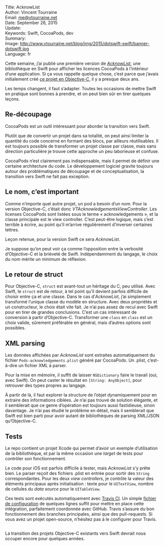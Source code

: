 Title:    AcknowList  
Author:   Vincent Tourraine  
Email:    me@vtourraine.net  
Date:     September 26, 2015  
Update:   
Keywords: Swift, CocoaPods, dev  
Summary:    
Image:    http://www.vtourraine.net/blog/img/2015/dotswift-swift/banner-dotswift.jpg   
Language: fr  


Cette semaine, j’ai publié une première version de [_AcknowList_][AcknowList], une bibliothèque en Swift pour afficher les licences CocoaPods à l’intérieur d’une application. Si ça vous rappelle quelque chose, c’est parce que j’avais initialement créé [ce projet en Objective-C][VTAck], il y a presque deux ans.

Les temps changent, il faut s’adapter. Toutes les occasions de mettre Swift en pratique sont bonnes à prendre, et on peut bien sûr en tirer quelques leçons.


## Re-découpage

CocoaPods est un outil intéressant pour aborder la transition vers Swift.

Plutôt que de convertir un projet dans sa totalité, on peut ainsi limiter la quantité du code concerné en formant des blocs, par ailleurs réutilisables. Il est toujours possible de transformer un projet classe par classe, mais sans direction particulière je trouve cette approche un peu laborieuse et confuse.

CocoaPods n’est clairement pas indispensable, mais il permet de définir une certaine architecture du code. Le développement logiciel gravite toujours autour des problématiques de découpage et de conceptualisation, la transition vers Swift ne fait pas exception.


## Le nom, c’est important

Comme n’importe quel autre projet, un pod a besoin d’un nom. Pour la version Objective-C, c’était donc _VTAcknowledgementsViewController_. Les licenses CocoaPods sont listées sous le terme « acknowledgements », et la classe principale est le view controller. C’est peut-être logique, mais c’est terrible à écrire, au point qu’il m’arrive régulièrement d’inverser certaines lettres.

Leçon retenue, pour la version Swift ce sera _AcknowList_.

Je suppose qu’on peut voir ça comme l’opposition entre la verbosité d’Objective-C et la brièveté de Swift. Indépendamment du langage, le choix du nom mérite un minimum de réflexion.


## Le retour de struct

Pour Objective-C, `struct` est avant-tout un héritage du C, peu utilisé. Avec Swift, le `struct` est de retour, à tel point qu’il devient parfois difficile de choisir entre ça et une classe. Dans le cas d’_AcknowList_, j’ai simplement transformé l’unique classe du modèle en structure. Avec deux propriétés et un constructeur, le choix était vite fait. 
Je n’ai pas assez de recul avec Swift pour en tirer de grandes conclusions. C’est un cas intéressant de conversion à partir d’Objective-C. Transformer une `class` en `class` est un choix valide, sûrement préférable en général, mais d’autres options sont possibles.


## XML parsing

Les données affichées par _AcknowList_ sont extraites automatiquement du fichier `Pods-acknowledgements.plist` généré par CocoaPods. Un .plist, c’est-à-dire un fichier XML à parser.

Pour la mise en mémoire, il suffit de laisser `NSDictionary` faire le travail (oui, avec Swift). On peut caster le résultat en `[String: AnyObject]`, pour retrouver des types propres au langage.

À partir de là, il faut explorer la structure de l’objet dynamiquement pour en extraire des informations ciblées. Je n’ai pas trouvé de solution élégante, et il semblerait que ce genre d’opération est toujours aussi fastidieuse, sinon davantage. Je n’ai pas étudié le problème en détail, mais il semblerait que Swift est bien parti pour avoir autant de bibliothèques de parsing XML/JSON qu’Objective-C.


## Tests

Le repo contient un projet Xcode qui permet d’avoir un exemple d’utilisation de la bibliothèque, et par la même occasion une _target_ de tests pour contrôler son fonctionnement. 

Le code pour iOS est parfois difficile à tester, mais _AcknowList_ s’y prête bien. Le parser reçoit des fichiers .plist en entrée pour sortir des `String` correspondantes. Pour les deux _view controllers_, je contrôle la valeur des éléments principaux après initialisation : texte pour le `UITextView`, nombre de cellules du _data source_ pour le `UITableView`.

Ces tests sont exécutés automatiquement avec [Travis CI][Travis CI]. Un simple [fichier de configuration][.travis.yml] de quelques lignes suffit pour mettre en place cette intégration, parfaitement coordonnée avec GitHub. Travis s’assure du bon fonctionnement des branches principales, ainsi que des pull-requests. Si vous avez un projet open-source, n’hésitez pas à le configurer pour Travis.


##

La transition des projets Objective-C existants vers Swift devrait nous occuper encore pour quelques années.

[AcknowList]:  https://github.com/vtourraine/AcknowList
[VTAck]:       https://github.com/vtourraine/VTAcknowledgementsViewController
[Travis CI]:   https://travis-ci.org/vtourraine/AcknowList
[.travis.yml]: https://github.com/vtourraine/AcknowList/blob/master/.travis.yml
